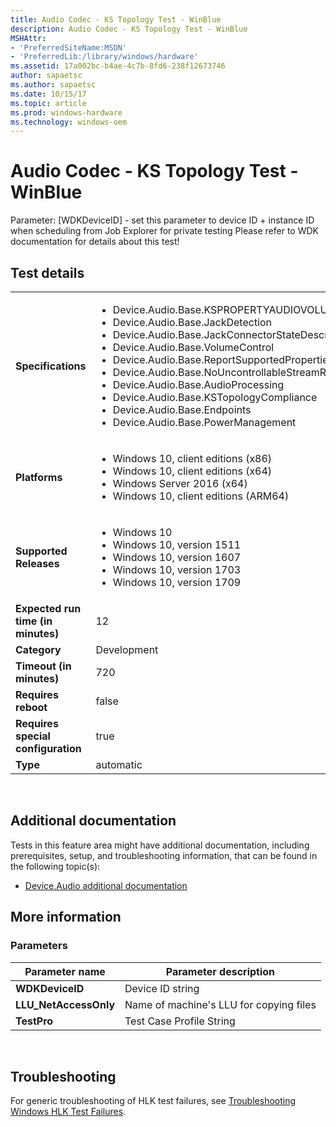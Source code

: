 ```yaml
---
title: Audio Codec - KS Topology Test - WinBlue
description: Audio Codec - KS Topology Test - WinBlue
MSHAttr:
- 'PreferredSiteName:MSDN'
- 'PreferredLib:/library/windows/hardware'
ms.assetid: 17a002bc-b4ae-4c7b-8fd6-238f12673746
author: sapaetsc
ms.author: sapaetsc
ms.date: 10/15/17
ms.topic: article
ms.prod: windows-hardware
ms.technology: windows-oem
---
```


# <span id="p_hlk_test.907068eb-1f63-45fe-9989-6aff8f8745e9"></span>Audio Codec - KS Topology Test - WinBlue


Parameter: \[WDKDeviceID\] - set this parameter to device ID + instance ID when scheduling from Job Explorer for private testing Please refer to WDK documentation for details about this test!

## Test details
|||
|---|---|
| **Specifications**  | <ul><li>Device.Audio.Base.KSPROPERTYAUDIOVOLUMELEVEL</li><li>Device.Audio.Base.JackDetection</li><li>Device.Audio.Base.JackConnectorStateDescription</li><li>Device.Audio.Base.VolumeControl</li><li>Device.Audio.Base.ReportSupportedProperties</li><li>Device.Audio.Base.NoUncontrollableStreamRouting</li><li>Device.Audio.Base.AudioProcessing</li><li>Device.Audio.Base.KSTopologyCompliance</li><li>Device.Audio.Base.Endpoints</li><li>Device.Audio.Base.PowerManagement</li></ul> |  
| **Platforms**   | <ul><li>Windows 10, client editions (x86)</li><li>Windows 10, client editions (x64)</li><li>Windows Server 2016 (x64)</li><li>Windows 10, client editions (ARM64)</li></ul> |
| **Supported Releases** | <ul><li>Windows 10</li><li>Windows 10, version 1511</li><li>Windows 10, version 1607</li><li>Windows 10, version 1703</li><li>Windows 10, version 1709</li></ul> |
|**Expected run time (in minutes)**| 12 |
|**Category**| Development |
|**Timeout (in minutes)**| 720 |
|**Requires reboot**| false |
|**Requires special configuration**| true |
|**Type**| automatic |

 

## <span id="Additional_documentation"></span><span id="additional_documentation"></span><span id="ADDITIONAL_DOCUMENTATION"></span>Additional documentation


Tests in this feature area might have additional documentation, including prerequisites, setup, and troubleshooting information, that can be found in the following topic(s):

-   [Device.Audio additional documentation](device-audio-additional-documentation.md)

## <span id="More_information"></span><span id="more_information"></span><span id="MORE_INFORMATION"></span>More information


### <span id="Parameters"></span><span id="parameters"></span><span id="PARAMETERS"></span>Parameters

| Parameter name         | Parameter description                   |
|------------------------|-----------------------------------------|
| **WDKDeviceID**        | Device ID string                        |
| **LLU\_NetAccessOnly** | Name of machine's LLU for copying files |
| **TestPro**            | Test Case Profile String                |

 

## <span id="Troubleshooting"></span><span id="troubleshooting"></span><span id="TROUBLESHOOTING"></span>Troubleshooting


For generic troubleshooting of HLK test failures, see [Troubleshooting Windows HLK Test Failures](..\user\troubleshooting-windows-hlk-test-failures.md).

 

 






